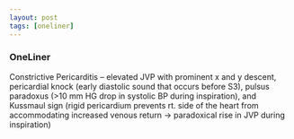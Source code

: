 ```yaml
---
layout: post
tags: [oneliner]
---
```



### OneLiner

Constrictive Pericarditis – elevated JVP with prominent x and y descent, pericardial knock (early diastolic sound that occurs before S3), pulsus paradoxus (>10 mm HG drop in systolic BP during inspiration), and Kussmaul sign (rigid pericardium prevents rt. side of the heart from accommodating increased venous return -> paradoxical rise in JVP during inspiration)
